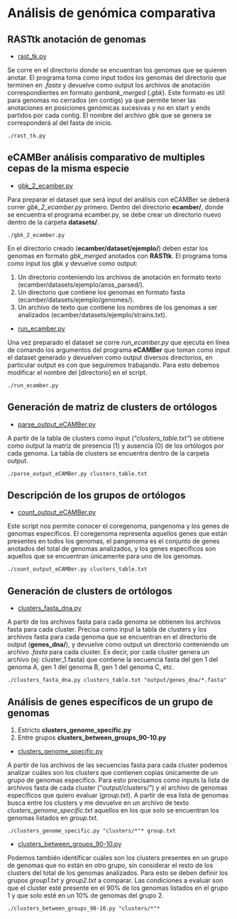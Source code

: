# Análisis de genómica comparativa

## RASTtk anotación de genomas
+ [rast_tk.py](rast_tk.py) 

Se corre en el directorio donde se encuentran los genomas que se quieren anotar. El programa toma como input todos los genomas del directorio que terminen en *.fasta* y devuelve como output los archivos de anotación correspondientes en formato *genbank_merged* (*.gbk*). 
Este formato es útil para genomas no cerrados (en contigs) ya que permite tener las anotaciones en posiciones genómicas sucesivas y no en start y ends partidos por cada contig. El nombre del archivo gbk que se genera se corresponderá al del fasta de inicio.

    ./rast_tk.py


## eCAMBer análisis comparativo de multiples cepas de la misma especie
+ [gbk_2_ecamber.py](gbk_2_ecamber.py)

Para preparar el dataset que será input del análisis con eCAMBer se deberá correr *gbk_2_ecamber.py* primero.
Dentro del directorio **ecamber/**, donde se encuentra el programa ecamber.py, se debe crear un directorio nuevo dentro de la carpeta **datasets/**.

    ./gbk_2_ecamber.py

En el directorio creado (**ecamber/dataset/ejemplo/**) deben estar los genomas en formato *gbk_merged* anotados con **RASTtk**. El programa toma como input los gbk y devuelve como output: 
1. Un directorio conteniendo los archivos de anotación en formato texto (ecamber/datasets/ejemplo/anss_parsed/). 
2. Un directorio que contiene los genomas en formato fasta (ecamber/datasets/ejemplo/genomes/). 
3. Un archivo de texto que contiene los nombres de los genomas a ser analizados (ecamber/datasets/ejemplo/strains.txt).

+ [run_ecamber.py](run_ecamber.py)

Una vez preparado el dataset se corre *run_ecamber.py* que ejecuta en línea de comando los argumentos del programa **eCAMBer** que toman como input el dataset generado y devuelven como output diversos directorios, en particular output es con que seguiremos trabajando. Para esto debemos modificar el nombre del [directorio] en el script.

    ./run_ecamber.py

## Generación de matriz de clusters de ortólogos
+ [parse_output_eCAMBer.py](parse_output_eCAMBer.py)

A partir de la tabla de clusters como input (*"clusters_table.txt"*) se obtiene como output la matriz de presencia (1) y ausencia (0) de los ortólogos por cada genoma. La tabla de clusters se encuentra dentro de la carpeta output.

    ./parse_output_eCAMBer.py clusters_table.txt


## Descripción de los grupos de ortólogos 
+ [count_output_eCAMBer.py](count_output_eCAMBer.py)

Este script nos permite conocer el coregenoma, pangenoma y los genes de genomas específicos. El coregenoma representa aquellos genes que están presentes en todos los genomas, el pangenoma es el conjunto de genes anotados del total de genomas analizados, y los genes específicos son aquellos que se encuentran únicamente para uno de los genomas.

    ./count_output_eCAMBer.py clusters_table.txt


## Generación de clusters de ortólogos 
+ [clusters_fasta_dna.py](clusters_fasta_dna.py)


A partir de los archivos fasta para cada genoma se obtienen los archivos fasta para cada cluster. Precisa como input la tabla de clusters y los archivos fasta para cada genoma que se encuentran en el directorio de output (**genes_dna/**), y devuelve como output un directorio conteniendo un archivo *.fasta* para cada cluster. Es decir, por cada cluster genera un archivo (ej: cluster_1.fasta) que contiene la secuencia fasta del gen 1 del genoma A, gen 1 del genoma B, gen 1 del genoma C, etc.

    ./clusters_fasta_dna.py clusters_table.txt "output/genes_dna/*.fasta"

## Análisis de genes específicos de un grupo de genomas
1. Estricto **clusters_genome_specific.py**
2. Entre grupos **clusters_between_groups_90-10.py**


+ [clusters_genome_specific.py](clusters_genome_specific.py)

A partir de los archivos de las secuencias fasta para cada cluster podemos analizar cuáles son los clusters que contienen copias únicamente de un grupo de genomas específico. Para esto precisamos como inputs la lista de archivos fasta de cada cluster ("output/clusters/*"*) y el archivo de genomas específicos que quiero evaluar (*group.txt*). A partir de esa lista de genomas busca entre los clusters y me devuelve en un archivo de texto *clusters_genome_specific.txt* aquellos en los que solo se encuentran los genomas listados en *group.txt*.

    ./clusters_genome_specific.py "clusters/*"* group.txt


+ [clusters_between_groups_90-10.py](clusters_between_groups_90-10.py)

Podemos también identificar cuáles son los clusters presentes en un grupo de genomas que no están en otro grupo, sin considerar el resto de los clusters del total de los genomas analizados. Para esto se deben definir los grupos *group1.txt* y *group2.txt* a comparar. Las condiciones a evaluar son que el cluster esté presente en el 90% de los genomas listados en el grupo 1 y que solo esté en un 10% de genomas del grupo 2.

    ./clusters_between_groups_90-10.py "clusters/*"*

